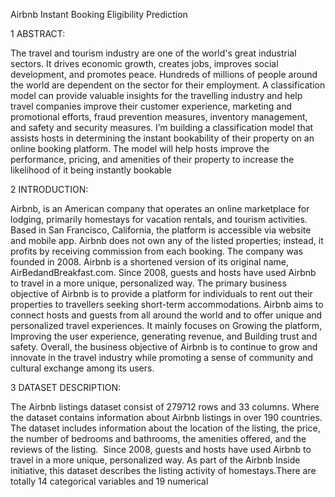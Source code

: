 Airbnb Instant Booking Eligibility Prediction

1 ABSTRACT:

The travel and tourism industry are one of the world&#39;s great industrial sectors. It drives
economic growth, creates jobs, improves social development, and promotes peace.
Hundreds of millions of people around the world are dependent on the sector for their
employment. A classification model can provide valuable insights for the travelling
industry and help travel companies improve their customer experience, marketing and
promotional efforts, fraud prevention measures, inventory management, and safety
and security measures. I’m building a classification model that assists hosts in
determining the instant bookability of their property on an online booking platform.
The model will help hosts improve the performance, pricing, and amenities of their
property to increase the likelihood of it being instantly bookable

2 INTRODUCTION:

Airbnb, is an American company that operates an online marketplace for lodging,
primarily homestays for vacation rentals, and tourism activities. Based in San
Francisco, California, the platform is accessible via website and mobile app. Airbnb
does not own any of the listed properties; instead, it profits by receiving commission
from each booking. The company was founded in 2008. Airbnb is a shortened version
of its original name, AirBedandBreakfast.com. Since 2008, guests and hosts have used
Airbnb to travel in a more unique, personalized way.
The primary business objective of Airbnb is to provide a platform for individuals to
rent out their properties to travellers seeking short-term accommodations. Airbnb aims
to connect hosts and guests from all around the world and to offer unique and
personalized travel experiences. It mainly focuses on Growing the platform,
Improving the user experience, generating revenue, and Building trust and safety.
Overall, the business objective of Airbnb is to continue to grow and innovate in the
travel industry while promoting a sense of community and cultural exchange among
its users.

3 DATASET DESCRIPTION:

The Airbnb listings dataset consist of 279712 rows and 33 columns. Where the dataset
contains information about Airbnb listings in over 190 countries. The dataset includes
information about the location of the listing, the price, the number of bedrooms and
bathrooms, the amenities offered, and the reviews of the listing. 
Since 2008, guests and hosts have used Airbnb to travel in a more unique,
personalized way. As part of the Airbnb Inside initiative, this dataset describes the
listing activity of homestays.There are totally 14 categorical variables and 19
numerical
